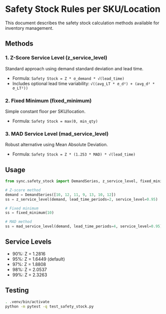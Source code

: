 # Safety Stock Rules per SKU/Location

This document describes the safety stock calculation methods available for inventory management.

## Methods

### 1. Z-Score Service Level (z_service_level)
Standard approach using demand standard deviation and lead time.
- Formula: `Safety Stock = Z * σ_demand * √(lead_time)`
- Includes optional lead time variability: `√((avg_LT * σ_d²) + (avg_d² * σ_LT²))`

### 2. Fixed Minimum (fixed_minimum)
Simple constant floor per SKU/location.
- Formula: `Safety Stock = max(0, min_qty)`

### 3. MAD Service Level (mad_service_level)
Robust alternative using Mean Absolute Deviation.
- Formula: `Safety Stock = Z * (1.253 * MAD) * √(lead_time)`

## Usage
```python
from sync.safety_stock import DemandSeries, z_service_level, fixed_minimum, mad_service_level

# Z-score method
demand = DemandSeries([10, 12, 11, 9, 13, 10, 12])
ss = z_service_level(demand, lead_time_periods=2, service_level=0.95)

# Fixed minimum
ss = fixed_minimum(10)

# MAD method
ss = mad_service_level(demand, lead_time_periods=4, service_level=0.95)
```

## Service Levels
- 90%: Z = 1.2816
- 95%: Z = 1.6449 (default)
- 97%: Z = 1.8808
- 98%: Z = 2.0537
- 99%: Z = 2.3263

## Testing
```bash
. .venv/bin/activate
python -m pytest -q test_safety_stock.py
```
